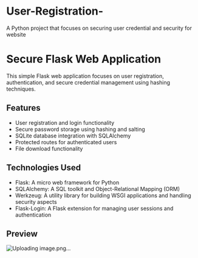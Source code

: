 # User-Registration-
A Python project that focuses on securing user credential and security for website

# Secure Flask Web Application

This simple Flask web application focuses on user registration, authentication, and secure credential management using hashing techniques.

## Features

- User registration and login functionality
- Secure password storage using hashing and salting
- SQLite database integration with SQLAlchemy
- Protected routes for authenticated users
- File download functionality

## Technologies Used

- Flask: A micro web framework for Python
- SQLAlchemy: A SQL toolkit and Object-Relational Mapping (ORM)
- Werkzeug: A utility library for building WSGI applications and handling security aspects
- Flask-Login: A Flask extension for managing user sessions and authentication

## Preview

![Uploading image.png…]()
